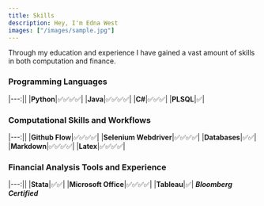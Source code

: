 ```yaml
---
title: Skills
description: Hey, I'm Edna West
images: ["/images/sample.jpg"]
---
```


Through my education and experience I have gained a vast amount of skills in both computation and finance.

### Programming Languages
|---:||
|**Python**|:white_check_mark::white_check_mark::white_check_mark::white_check_mark:|
|**Java**|:white_check_mark::white_check_mark::white_check_mark::white_check_mark:|
|**C#**|:white_check_mark::white_check_mark::white_check_mark:|
|**PLSQL**|:white_check_mark:|

### Computational Skills and Workflows
|---:||
|**Github Flow**|:white_check_mark::white_check_mark::white_check_mark::white_check_mark:|
|**Selenium Webdriver**|:white_check_mark::white_check_mark::white_check_mark::white_check_mark:|
|**Databases**|:white_check_mark::white_check_mark:|
|**Markdown**|:white_check_mark::white_check_mark::white_check_mark::white_check_mark:|
|**Latex**|:white_check_mark::white_check_mark::white_check_mark::white_check_mark:|

### Financial Analysis Tools and Experience
|---:||
|**Stata**|:white_check_mark::white_check_mark:|
|**Microsoft Office**|:white_check_mark::white_check_mark::white_check_mark::white_check_mark:|
|**Tableau**|:white_check_mark:|
***Bloomberg Certified***